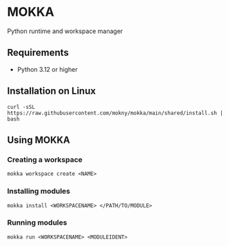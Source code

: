 # MOKKA
Python runtime and workspace manager

## Requirements
- Python 3.12 or higher

## Installation on Linux
```
curl -sSL https://raw.githubusercontent.com/mokny/mokka/main/shared/install.sh | bash
```

## Using MOKKA

### Creating a workspace
```
mokka workspace create <NAME>
```

### Installing modules
```
mokka install <WORKSPACENAME> </PATH/TO/MODULE>
```

### Running modules
```
mokka run <WORKSPACENAME> <MODULEIDENT>
```

